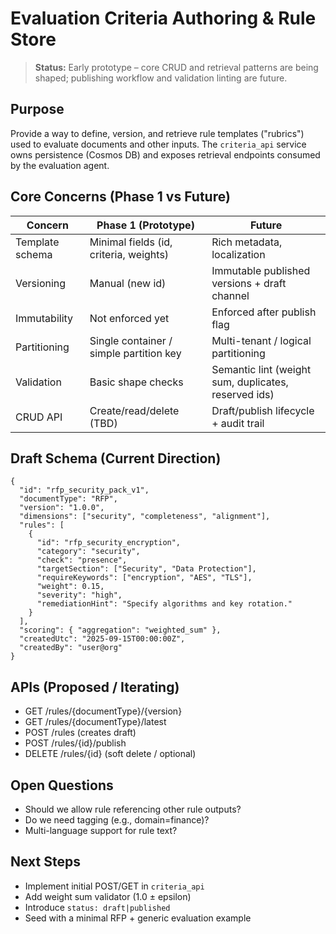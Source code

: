 # Evaluation Criteria Authoring & Rule Store

> **Status:** Early prototype – core CRUD and retrieval patterns are being shaped; publishing workflow and validation linting are future.

## Purpose

Provide a way to define, version, and retrieve rule templates ("rubrics") used to evaluate documents and other inputs. The `criteria_api` service owns persistence (Cosmos DB) and exposes retrieval endpoints consumed by the evaluation agent.

## Core Concerns (Phase 1 vs Future)

| Concern | Phase 1 (Prototype) | Future |
|---------|---------------------|--------|
| Template schema | Minimal fields (id, criteria, weights) | Rich metadata, localization |
| Versioning | Manual (new id) | Immutable published versions + draft channel |
| Immutability | Not enforced yet | Enforced after publish flag |
| Partitioning | Single container / simple partition key | Multi-tenant / logical partitioning |
| Validation | Basic shape checks | Semantic lint (weight sum, duplicates, reserved ids) |
| CRUD API | Create/read/delete (TBD) | Draft/publish lifecycle + audit trail |

## Draft Schema (Current Direction)

```jsonc
{
  "id": "rfp_security_pack_v1",
  "documentType": "RFP",
  "version": "1.0.0",
  "dimensions": ["security", "completeness", "alignment"],
  "rules": [
    {
      "id": "rfp_security_encryption",
      "category": "security",
      "check": "presence",
      "targetSection": ["Security", "Data Protection"],
      "requireKeywords": ["encryption", "AES", "TLS"],
      "weight": 0.15,
      "severity": "high",
      "remediationHint": "Specify algorithms and key rotation."
    }
  ],
  "scoring": { "aggregation": "weighted_sum" },
  "createdUtc": "2025-09-15T00:00:00Z",
  "createdBy": "user@org"
}
```

## APIs (Proposed / Iterating)

- GET /rules/{documentType}/{version}
- GET /rules/{documentType}/latest
- POST /rules (creates draft)
- POST /rules/{id}/publish
- DELETE /rules/{id} (soft delete / optional)

## Open Questions

- Should we allow rule referencing other rule outputs?
- Do we need tagging (e.g., domain=finance)?
- Multi-language support for rule text?

## Next Steps

- Implement initial POST/GET in `criteria_api`
- Add weight sum validator (1.0 ± epsilon)
- Introduce `status: draft|published`
- Seed with a minimal RFP + generic evaluation example
